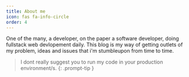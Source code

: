 ```yaml
---
title: About me
icon: fas fa-info-circle
order: 4
---
```


One of the many, a developer, on the paper a software developer, doing fullstack web devlopement daily. 
This blog is my way of getting outlets of my problem, ideas and issues that i'm stumbleupon from time to time. 


> I dont really suggest you to run my code in your production environment/s.
{: .prompt-tip }